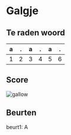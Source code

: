 # Galgje

## Te raden woord

|a|.|a|.|a|.|
|-|-|-|-|-|-|
|1|2|3|4|5|6|

## Score
![gallow](./images/1.png)

## Beurten
beurt1: A
